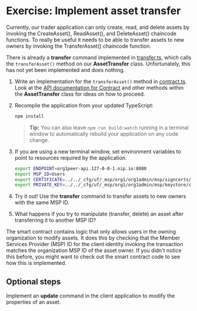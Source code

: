 # Exercise: Implement asset transfer

Currently, our trader application can only create, read, and delete assets by invoking the CreateAsset(), ReadAsset(), and DeleteAsset() chaincode functions. To really be useful it needs to be able to transfer assets to new owners by invoking the TransferAsset() chaincode function.

There is already a **transfer** command implemented in [transfer.ts](../../applications/trader-typescript/src/commands/transfer.ts), which calls the `transferAsset()` method on our **AssetTransfer** class. Unfortunately, this has not yet been implemented and does nothing.

1. Write an implementation for the `transferAsset()` method in [contract.ts](../../applications/trader-typescript/src/contract.ts). Look at the [API documentation for Contract](https://hyperledger.github.io/fabric-gateway/main/api/node/interfaces/Contract.html) and other methods within the **AssetTransfer** class for ideas on how to proceed.

2. Recompile the application from your updated TypeScript:

   ```bash
   npm install
   ```

   > **Tip:** You can also leave `npm run build:watch` running in a terminal window to automatically rebuild your application on any code change.

3. If you are using a new terminal window, set environment variables to point to resources required by the application.

   ```bash
   export ENDPOINT=org1peer-api.127-0-0-1.nip.io:8080
   export MSP_ID=Users
   export CERTIFICATE=../../_cfg/uf/_msp/org1/org1admin/msp/signcerts/cert.pem
   export PRIVATE_KEY=../../_cfg/uf/_msp/org1/org1admin/msp/keystore/cert_sk
   ```

4. Try it out! Use the **transfer** command to transfer assets to new owners with the same MSP ID.

5. What happens if you try to manipulate (transfer, delete) an asset after transferring it to another MSP ID?

The smart contract contains logic that only allows users in the owning organization to modify assets. It does this by checking that the Member Services Provider (MSP) ID for the client identity invoking the transaction matches the organization MSP ID of the asset owner. If you didn't notice this before, you might want to check out the smart contract code to see how this is implemented.

## Optional steps

Implement an **update** command in the client application to modify the properties of an asset.
